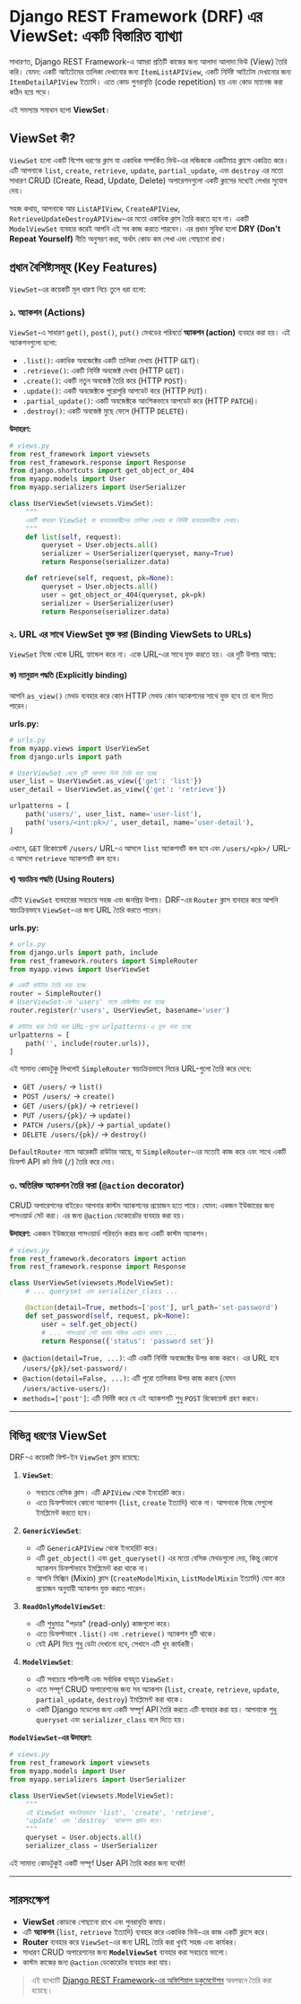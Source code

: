 
# Django REST Framework (DRF) এর ViewSet: একটি বিস্তারিত ব্যাখ্যা

সাধারণত, Django REST Framework-এ আমরা প্রতিটি কাজের জন্য আলাদা আলাদা ভিউ (View) তৈরি করি। যেমন: একটি আইটেমের তালিকা দেখানোর জন্য `ItemListAPIView`, একটি নির্দিষ্ট আইটেম দেখানোর জন্য `ItemDetailAPIView` ইত্যাদি। এতে কোড পুনরাবৃত্তি (code repetition) হয় এবং কোড ম্যানেজ করা কঠিন হয়ে পড়ে।

এই সমস্যার সমাধান হলো **ViewSet**।

## ViewSet কী?

`ViewSet` হলো একটি বিশেষ ধরণের ক্লাস যা একাধিক সম্পর্কিত ভিউ-এর লজিককে একটিমাত্র ক্লাসে একত্রিত করে। এটি আপনাকে `list`, `create`, `retrieve`, `update`, `partial_update`, এবং `destroy` এর মতো সাধারণ CRUD (Create, Read, Update, Delete) অপারেশনগুলো একটি ক্লাসের মধ্যেই লেখার সুযোগ দেয়।

সহজ কথায়, আপনাকে আর `ListAPIView`, `CreateAPIView`, `RetrieveUpdateDestroyAPIView`-এর মতো একাধিক ক্লাস তৈরি করতে হবে না। একটি `ModelViewSet` ব্যবহার করেই আপনি এই সব কাজ করতে পারবেন। এর প্রধান সুবিধা হলো **DRY (Don't Repeat Yourself)** নীতি অনুসরণ করা, অর্থাৎ কোড কম লেখা এবং গোছানো রাখা।


## প্রধান বৈশিষ্ট্যসমূহ (Key Features)

`ViewSet`-এর কয়েকটি মূল ধারণা নিচে তুলে ধরা হলো:

### ১. অ্যাকশন (Actions)

`ViewSet`-এ সাধারণ `get()`, `post()`, `put()` মেথডের পরিবর্তে **অ্যাকশন (action)** ব্যবহার করা হয়। এই অ্যাকশনগুলো হলো:

-   `.list()`: একাধিক অবজেক্টের একটি তালিকা দেখায় (HTTP `GET`)।
-   `.retrieve()`: একটি নির্দিষ্ট অবজেক্ট দেখায় (HTTP `GET`)।
-   `.create()`: একটি নতুন অবজেক্ট তৈরি করে (HTTP `POST`)।
-   `.update()`: একটি অবজেক্টকে পুরোপুরি আপডেট করে (HTTP `PUT`)।
-   `.partial_update()`: একটি অবজেক্টকে আংশিকভাবে আপডেট করে (HTTP `PATCH`)।
-   `.destroy()`: একটি অবজেক্ট মুছে ফেলে (HTTP `DELETE`)।

**উদাহরণ:**

```python
# views.py
from rest_framework import viewsets
from rest_framework.response import Response
from django.shortcuts import get_object_or_404
from myapp.models import User
from myapp.serializers import UserSerializer

class UserViewSet(viewsets.ViewSet):
    """
    একটি সাধারণ ViewSet যা ব্যবহারকারীদের তালিকা দেখায় বা নির্দিষ্ট ব্যবহারকারীকে দেখায়।
    """
    def list(self, request):
        queryset = User.objects.all()
        serializer = UserSerializer(queryset, many=True)
        return Response(serializer.data)

    def retrieve(self, request, pk=None):
        queryset = User.objects.all()
        user = get_object_or_404(queryset, pk=pk)
        serializer = UserSerializer(user)
        return Response(serializer.data)
```

### ২. URL এর সাথে ViewSet যুক্ত করা (Binding ViewSets to URLs)

`ViewSet` নিজে থেকে URL হ্যান্ডেল করে না। একে URL-এর সাথে যুক্ত করতে হয়। এর দুটি উপায় আছে:

#### ক) ম্যানুয়াল পদ্ধতি (Explicitly binding)

আপনি `as_view()` মেথড ব্যবহার করে কোন HTTP মেথড কোন অ্যাকশনের সাথে যুক্ত হবে তা বলে দিতে পারেন।

**urls.py:**
```python
# urls.py
from myapp.views import UserViewSet
from django.urls import path

# UserViewSet থেকে দুটি আলাদা ভিউ তৈরি করা হচ্ছে
user_list = UserViewSet.as_view({'get': 'list'})
user_detail = UserViewSet.as_view({'get': 'retrieve'})

urlpatterns = [
    path('users/', user_list, name='user-list'),
    path('users/<int:pk>/', user_detail, name='user-detail'),
]
```
এখানে, `GET` রিকোয়েস্ট `/users/` URL-এ আসলে `list` অ্যাকশনটি কল হবে এবং `/users/<pk>/` URL-এ আসলে `retrieve` অ্যাকশনটি কল হবে।

#### খ) স্বয়ংক্রিয় পদ্ধতি (Using Routers)

এটিই `ViewSet` ব্যবহারের সবচেয়ে সহজ এবং জনপ্রিয় উপায়। DRF-এর `Router` ক্লাস ব্যবহার করে আপনি স্বয়ংক্রিয়ভাবে `ViewSet`-এর জন্য URL তৈরি করতে পারেন।

**urls.py:**
```python
# urls.py
from django.urls import path, include
from rest_framework.routers import SimpleRouter
from myapp.views import UserViewSet

# একটি রাউটার তৈরি করা হচ্ছে
router = SimpleRouter()
# UserViewSet-কে 'users' নামে রেজিস্টার করা হচ্ছে
router.register(r'users', UserViewSet, basename='user')

# রাউটার দ্বারা তৈরি করা URL-গুলো urlpatterns-এ যুক্ত করা হচ্ছে
urlpatterns = [
    path('', include(router.urls)),
]
```

এই সামান্য কোডটুকু লিখলেই `SimpleRouter` স্বয়ংক্রিয়ভাবে নিচের URL-গুলো তৈরি করে দেবে:
-   `GET /users/` -> `list()`
-   `POST /users/` -> `create()`
-   `GET /users/{pk}/` -> `retrieve()`
-   `PUT /users/{pk}/` -> `update()`
-   `PATCH /users/{pk}/` -> `partial_update()`
-   `DELETE /users/{pk}/` -> `destroy()`

`DefaultRouter` নামে আরেকটি রাউটার আছে, যা `SimpleRouter`-এর মতোই কাজ করে এবং সাথে একটি ডিফল্ট API রুট ভিউ (`/`) তৈরি করে দেয়।

### ৩. অতিরিক্ত অ্যাকশন তৈরি করা (`@action` decorator)

CRUD অপারেশনের বাইরেও আপনার কাস্টম অ্যাকশনের প্রয়োজন হতে পারে। যেমন: একজন ইউজারের জন্য পাসওয়ার্ড সেট করা। এর জন্য `@action` ডেকোরেটর ব্যবহার করা হয়।

**উদাহরণ:** একজন ইউজারের পাসওয়ার্ড পরিবর্তন করার জন্য একটি কাস্টম অ্যাকশন।

```python
# views.py
from rest_framework.decorators import action
from rest_framework.response import Response

class UserViewSet(viewsets.ModelViewSet):
    # ... queryset এবং serializer_class ...

    @action(detail=True, methods=['post'], url_path='set-password')
    def set_password(self, request, pk=None):
        user = self.get_object()
        # ... পাসওয়ার্ড সেট করার লজিক এখানে থাকবে ...
        return Response({'status': 'password set'})
```

-   `@action(detail=True, ...)`: এটি একটি নির্দিষ্ট অবজেক্টের উপর কাজ করবে। এর URL হবে `/users/{pk}/set-password/`।
-   `@action(detail=False, ...)`: এটি পুরো তালিকার উপর কাজ করবে (যেমন `/users/active-users/`)।
-   `methods=['post']`: এটি নির্দিষ্ট করে যে এই অ্যাকশনটি শুধু `POST` রিকোয়েস্ট গ্রহণ করবে।

---

## বিভিন্ন ধরণের ViewSet

DRF-এ কয়েকটি বিল্ট-ইন `ViewSet` ক্লাস রয়েছে:

1.  **`ViewSet`**:
    -   সবচেয়ে বেসিক ক্লাস। এটি `APIView` থেকে ইনহেরিট করে।
    -   এতে ডিফল্টভাবে কোনো অ্যাকশন (`list`, `create` ইত্যাদি) থাকে না। আপনাকে নিজে সেগুলো ইমপ্লিমেন্ট করতে হবে।

2.  **`GenericViewSet`**:
    -   এটি `GenericAPIView` থেকে ইনহেরিট করে।
    -   এটি `get_object()` এবং `get_queryset()` এর মতো বেসিক মেথডগুলো দেয়, কিন্তু কোনো অ্যাকশন ডিফল্টভাবে ইমপ্লিমেন্ট করা থাকে না।
    -   আপনি মিক্সিন (Mixin) ক্লাস (`CreateModelMixin`, `ListModelMixin` ইত্যাদি) যোগ করে প্রয়োজন অনুযায়ী অ্যাকশন যুক্ত করতে পারেন।

3.  **`ReadOnlyModelViewSet`**:
    -   এটি শুধুমাত্র "পড়ার" (read-only) কাজগুলো করে।
    -   এতে ডিফল্টভাবে `.list()` এবং `.retrieve()` অ্যাকশন দুটি থাকে।
    -   যেই API দিয়ে শুধু ডেটা দেখানো হবে, সেখানে এটি খুব কার্যকরী।

4.  **`ModelViewSet`**:
    -   এটি সবচেয়ে শক্তিশালী এবং সর্বাধিক ব্যবহৃত `ViewSet`।
    -   এতে সম্পূর্ণ CRUD অপারেশনের জন্য সব অ্যাকশন (`list`, `create`, `retrieve`, `update`, `partial_update`, `destroy`) ইমপ্লিমেন্ট করা থাকে।
    -   একটি Django মডেলের জন্য একটি সম্পূর্ণ API তৈরি করতে এটি ব্যবহার করা হয়। আপনাকে শুধু `queryset` এবং `serializer_class` বলে দিতে হয়।

**`ModelViewSet`-এর উদাহরণ:**

```python
# views.py
from rest_framework import viewsets
from myapp.models import User
from myapp.serializers import UserSerializer

class UserViewSet(viewsets.ModelViewSet):
    """
    এই ViewSet স্বয়ংক্রিয়ভাবে 'list', 'create', 'retrieve',
    'update' এবং 'destroy' অ্যাকশন প্রদান করে।
    """
    queryset = User.objects.all()
    serializer_class = UserSerializer
```
এই সামান্য কোডটুকুই একটি সম্পূর্ণ User API তৈরি করার জন্য যথেষ্ট!

---

## সারসংক্ষেপ

*   **ViewSet** কোডকে গোছানো রাখে এবং পুনরাবৃত্তি কমায়।
*   এটি **অ্যাকশন** (`list`, `retrieve` ইত্যাদি) ব্যবহার করে একাধিক ভিউ-এর কাজ একটি ক্লাসে করে।
*   **Router** ব্যবহার করে `ViewSet`-এর জন্য URL তৈরি করা খুবই সহজ এবং কার্যকর।
*   সাধারণ CRUD অপারেশনের জন্য **`ModelViewSet`** ব্যবহার করা সবচেয়ে ভালো।
*   কাস্টম কাজের জন্য `@action` ডেকোরেটর ব্যবহার করা যায়।

> এই ব্যাখ্যাটি [Django REST Framework-এর অফিশিয়াল ডকুমেন্টেশন](https://www.django-rest-framework.org/api-guide/viewsets/) অবলম্বনে তৈরি করা হয়েছে।